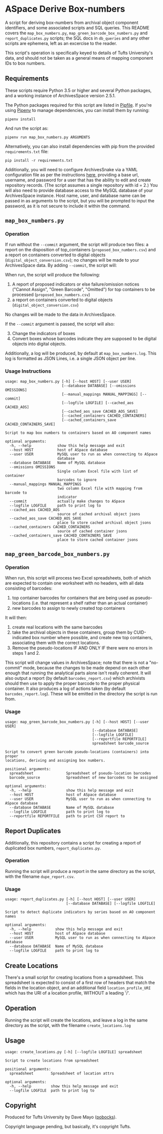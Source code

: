# ASpace Derive Box-numbers

A script for deriving box-numbers from archival object component identifiers, and some associated scripts and SQL queries.  This README covers the `map_box_numbers.py`, `map_green_barcode_box_numbers.py` and `report_duplicates.py` scripts; the SQL docs in `db_queries` and any other scripts are ephemera, left as an excercise to the reader.

This script's operation is specifically keyed to details of Tufts University's data, and should not be taken as a general means of mapping component IDs to box numbers.

## Requirements

These scripts require Python 3.5 or higher and several Python packages, and a working instance of ArchivesSpace version 2.5.1.

The Python packages required for this script are listed in [Pipfile](https://github.com/tufts-digital-collections-archives/aspace-derive-box-numbers/blob/master/Pipfile).  If you're using [Pipenv](https://docs.pipenv.org/en/latest/) to manage dependencies, you can install them by running:

```
pipenv install
```

And run the script as:

```
pipenv run map_box_numbers.py ARGUMENTS
```

Alternatively, you can also install dependencies with pip from the provided `requirements.txt` file:

```
pip install -r requirements.txt
```

Additionally, you will need to configure ArchivesSnake via a YAML configuration file as per the instructions [here](https://github.com/archivesspace-labs/ArchivesSnake/#configuration), providing a base url, username, and password for a user that has the ability to edit and create repository records. (The script assumes a single repository with id = 2.)  You will also need to provide database access to the MySQL database of your ArchivesSpace instance.  Host name, user, and database name can be passed in as arguments to the script, but you will be prompted to input the password, as it is not secure to include it within the command.

## `map_box_numbers.py`

### Operation

If run without the `--commit` argument, the script will produce two files: a report on the disposition of top_containers (`proposed_box_numbers.csv`) and a report on containers converted to digital objects (`digital_object_conversion.csv`); no changes will be made to your ArchivesSpace data.  By adding `--commit`, the script will:

When run, the script will produce the following:

1. A report of proposed indicators or else failure/omission notices ("Cannot Assign", "Green Barcode", "Omitted") for top containers to be processed (`proposed_box_numbers.csv`)
2. a report on containers converted to digital objects (`digital_object_conversion.csv`)

No changes will be made to the data in ArchivesSpace.

If the `--commit` argument is passed, the script will also:

3. Change the indicators of boxes
4. Convert boxes whose barcodes indicate they are supposed to be digital objects into digital objects.

Additionally, a log will be produced, by default at `map_box_numbers.log`. This log is formatted as JSON Lines, i.e. a single JSON object per line.

### Usage Instructions

```
usage: map_box_numbers.py [-h] [--host HOST] [--user USER]
                          [--database DATABASE] [--omissions OMISSIONS]
                          [--manual_mappings MANUAL_MAPPINGS] [--commit]
                          [--logfile LOGFILE] [--cached_aos CACHED_AOS]
                          [--cached_aos_save CACHED_AOS_SAVE]
                          [--cached_containers CACHED_CONTAINERS]
                          [--cached_containers_save CACHED_CONTAINERS_SAVE]

Script to map box numbers to containers based on AO component names

optional arguments:
  -h, --help            show this help message and exit
  --host HOST           host of ASpace database
  --user USER           MySQL user to run as when connecting to ASpace
                        database
  --database DATABASE   Name of MySQL database
  --omissions OMISSIONS
                        Single column Excel file with list of container
                        barcodes to ignore
  --manual_mappings MANUAL_MAPPINGS
                        two column Excel file with mapping from barcode to
                        indicator
  --commit              actually make changes to ASpace
  --logfile LOGFILE     path to print log to
  --cached_aos CACHED_AOS
                        source of cached archival object jsons
  --cached_aos_save CACHED_AOS_SAVE
                        place to store cached archival object jsons
  --cached_containers CACHED_CONTAINERS
                        source of cached container jsons
  --cached_containers_save CACHED_CONTAINERS_SAVE
                        place to store cached container jsons
```

## `map_green_barcode_box_numbers.py`

### Operation

When run, this script will process two Excel spreadsheets, both of which are expected to contain one worksheet with no headers, with all data consisting of barcodes:

1. top container barcodes for containers that are being used as pseudo-locations (i.e. that represent a shelf rather than an actual container)
2. new barcodes to assign to newly created top containers

It will then:

1. create real locations with the same barcodes
2. take the archival objects in these containers, group them by CUID-indicated box number where possible, and create new top containers, associating them with the correct locations.
3. Remove the pseudo-locations IF AND ONLY IF there were no errors in steps 1 and 2.

This script will change values in ArchivesSpace; note that there is not a "no-commit" mode, because the changes to be made depend on each other enough that running the analytical parts alone isn't really coherent.  It will also output a report (by default `barcodes_report.csv`) which archivists should then use to apply the proper barcode to the proper physical container.  It also produces a log of actions taken (by default `barcodes_report.log`).  These will be emitted in the directory the script is run from.

### Usage

```
usage: map_green_barcode_box_numbers.py [-h] [--host HOST] [--user USER]
                                        [--database DATABASE]
                                        [--logfile LOGFILE]
                                        [--reportfile REPORTFILE]
                                        spreadsheet barcode_source

Script to convert green barcode pseudo-locations (containers) into proper
locations, deriving and assigning box numbers.

positional arguments:
  spreadsheet               Spreadsheet of pseudo-location barcodes
  barcode_source            Spreadsheet of new barcodes to be assigned

optional arguments:
  -h, --help                show this help message and exit
  --host HOST               host of ASpace database
  --user USER               MySQL user to run as when connecting to ASpace database
  --database DATABASE       Name of MySQL database
  --logfile LOGFILE         path to print log to
  --reportfile REPORTFILE   path to print CSV report to
```

## Report Duplicates

Additionally, this repository contains a script for creating a report of duplicated box numbers, `report_duplicates.py`.

### Operation

Running the script will produce a report in the same directory as the script, with the filename `dupe_report.csv`.

### Usage

```
usage: report_duplicates.py [-h] [--host HOST] [--user USER]
                            [--database DATABASE] [--logfile LOGFILE]

Script to detect duplicate indicators by series based on AO component names

optional arguments:
  -h, --help           show this help message and exit
  --host HOST          host of ASpace database
  --user USER          MySQL user to run as when connecting to ASpace database
  --database DATABASE  Name of MySQL database
  --logfile LOGFILE    path to print log to
```

## Create Locations

There's a small script for creating locations from a spreadsheet. This spreadsheet is expected to consist of a first row of headers that match the fields in the location object,
and an additional field `location_profile_URI` which has the URI of a location profile, WITHOUT a leading '/'.

## Operation

Running the script will create the locations, and leave a log in the same directory as the script, with the filename `create_locations.log`

## Usage

```
usage: create_locations.py [-h] [--logfile LOGFILE] spreadsheet

Script to create locations from spreadsheet

positional arguments:
  spreadsheet        Spreadsheet of location attrs

optional arguments:
  -h, --help         show this help message and exit
  --logfile LOGFILE  path to print log to
```

## Copyright

Produced for Tufts University by Dave Mayo ([pobocks](https://github.com/pobocks)).

Copyright language pending, but basically, it's copyright Tufts.
